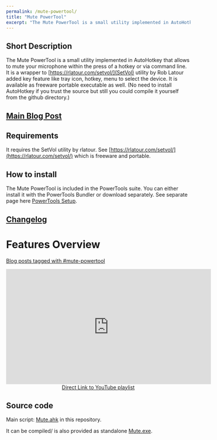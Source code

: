 ```yaml
---
permalink: /mute-powertool/
title: "Mute PowerTool"
excerpt: "The Mute PowerTool is a small utility implemented in AutoHotkey that allows to mute your microphone within the press of a hotkey or via command line."
---
```


## Short Description

The Mute PowerTool is a small utility implemented in AutoHotkey that allows to mute your microphone within the press of a hotkey or via command line.
It is a wrapper to [https://rlatour.com/setvol/](SetVol) utility by Rob Latour added key feature like tray icon, hotkey, menu to select the device.
It is available as freeware portable executable as well. (No need to install AutoHotkey if you trust the source but still you could compile it yourself from the github directory.)

## [Main Blog Post](https://tdalon.blogspot.com/2021/02/mute-powertool.html)

## Requirements

It requires the SetVol utility by rlatour. See [https://rlatour.com/setvol/](https://rlatour.com/setvol/) which is freeware and portable.

## How to install

The Mute PowerTool is included in the PowerTools suite. You can either install it with the PowerTools Bundler or download separately.
See separate page here [PowerTools Setup](PowerTools-Setup).

## [Changelog](Mute-PowerTool-(Changelog))

# Features Overview

[Blog posts tagged with #mute-powertool](https://tdalon.blogspot.com/search/label/mute-powertool)

<div align="center"><iframe width="560" height="315" src="https://www.youtube.com/embed/videoseries?list=PLUSZfg60tAwLIIs8TpcOJIG9ghbQd5nHj" frameborder="0" allow="accelerometer; autoplay; encrypted-media; gyroscope; picture-in-picture" allowfullscreen></iframe><br><a href="https://www.youtube.com/playlist?list=PLUSZfg60tAwLIIs8TpcOJIG9ghbQd5nHj">Direct Link to YouTube playlist</a></div>

## Source code

Main script: [Mute.ahk](https://github.com/tdalon/ahk/blob/master/Mute.ahk) in this repository.

It can be compiled/ is also provided as standalone [Mute.exe](https://github.com/tdalon/ahk/blob/master/PowerTools/Mute.exe).
